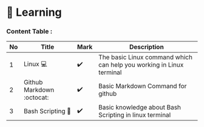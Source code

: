 # :briefcase: Learning 
### Content Table  :
No | Title | Mark |Description 
---| ----- | -----|----------- 
1 | Linux :computer: | :heavy_check_mark: | The basic Linux command which can help you working in Linux terminal 
2 | Github Markdown :octocat:  | :heavy_check_mark: | Basic Markdown Command for github
3 | Bash Scripting :bookmark_tabs: | :heavy_check_mark: | Basic knowledge about Bash Scripting in linux terminal



